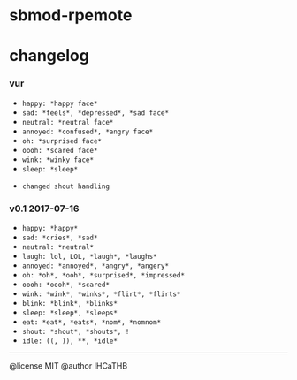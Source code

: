 # sbmod-rpemote
# changelog

### vur
+ `happy: *happy face*`
+ `sad: *feels*, *depressed*, *sad face*`
+ `neutral: *neutral face*`
+ `annoyed: *confused*, *angry face*`
+ `oh: *surprised face*`
+ `oooh: *scared face*`
+ `wink: *winky face*`
+ `sleep: *sleep*`
* `changed shout handling`

### v0.1 2017-07-16
+ `happy: *happy*`
+ `sad: *cries*, *sad*`
+ `neutral: *neutral*`
+ `laugh: lol, LOL, *laugh*, *laughs*`
+ `annoyed: *annoyed*, *angry*, *angery*`
+ `oh: *oh*, *ooh*, *surprised*, *impressed*`
+ `oooh: *oooh*, *scared*`
+ `wink: *wink*, *winks*, *flirt*, *flirts*`
+ `blink: *blink*, *blinks*`
+ `sleep: *sleep*, *sleeps*`
+ `eat: *eat*, *eats*, *nom*, *nomnom*`
+ `shout: *shout*, *shouts*, !`
+ `idle: ((, )), **, *idle*`

---

@license MIT
@author IHCaTHB
